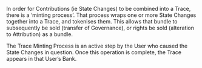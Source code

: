 In order for Contributions (ie State Changes) to be combined into a Trace, there is a ‘minting process’.  That process wraps one or more State Changes together into a Trace, and tokenises them.  This allows that bundle to subsequently be sold (transfer of Governance), or rights be sold (alteration to Attribution) as a bundle. 

The Trace Minting Process is an active step by the User who caused the State Changes in question. Once this operation is complete, the Trace appears in that User’s Bank.
